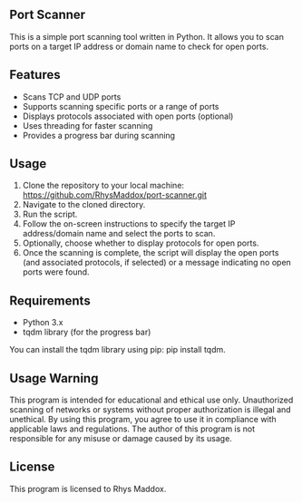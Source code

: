 ## Port Scanner

This is a simple port scanning tool written in Python. It allows you to scan ports on a target IP address or domain name to check for open ports.

## Features

- Scans TCP and UDP ports
- Supports scanning specific ports or a range of ports
- Displays protocols associated with open ports (optional)
- Uses threading for faster scanning
- Provides a progress bar during scanning

## Usage

1. Clone the repository to your local machine: https://github.com/RhysMaddox/port-scanner.git
2. Navigate to the cloned directory.
3. Run the script.
4. Follow the on-screen instructions to specify the target IP address/domain name and select the ports to scan.
5. Optionally, choose whether to display protocols for open ports.
6. Once the scanning is complete, the script will display the open ports (and associated protocols, if selected) or a message indicating no open ports were found.

## Requirements

- Python 3.x
- tqdm library (for the progress bar)

You can install the tqdm library using pip: pip install tqdm.


## Usage Warning

This program is intended for educational and ethical use only. Unauthorized scanning of networks or systems without proper authorization is illegal and unethical. By using this program, you agree to use it in compliance with applicable laws and regulations. The author of this program is not responsible for any misuse or damage caused by its usage.


## License

This program is licensed to Rhys Maddox.







